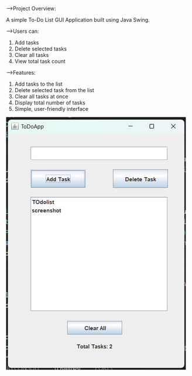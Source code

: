 -->Project Overview:

A simple To-Do List GUI Application built using Java Swing.

-->Users can:

1. Add tasks
2. Delete selected tasks
3. Clear all tasks
4. View total task count

-->Features:

1. Add tasks to the list
2. Delete selected task from the list
3. Clear all tasks at once
4. Display total number of tasks
5. Simple, user-friendly interface

![alt text](<Screenshot 2025-07-04 205900-1.png>)